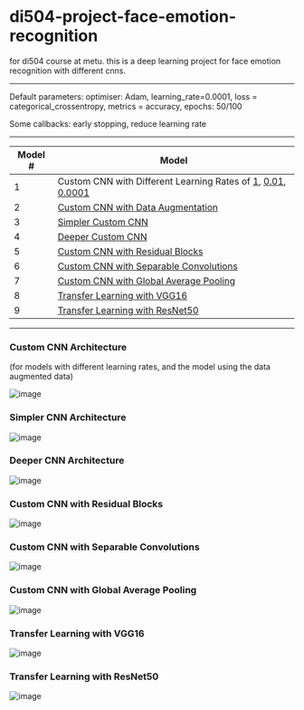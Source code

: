 # di504-project-face-emotion-recognition
for di504 course at metu. this is a deep learning project for face emotion recognition with different cnns.

----------
Default parameters: optimiser: Adam, learning_rate=0.0001, loss = categorical_crossentropy, metrics = accuracy, epochs: 50/100

Some callbacks: early stopping, reduce learning rate

--------------
Model # | Model
------ | ------
1      | Custom CNN with Different Learning Rates of [1](https://github.com/burcia1711/di504-project-face-emotion-recognition/blob/main/Learning_Rate_1.ipynb), [0.01](https://github.com/burcia1711/di504-project-face-emotion-recognition/blob/main/Learning_Rate_0_01.ipynb), [0.0001](https://github.com/burcia1711/di504-project-face-emotion-recognition/blob/main/CNN_and_CNN%2BAugmentation.ipynb)
2      | [Custom CNN with Data Augmentation](https://github.com/burcia1711/di504-project-face-emotion-recognition/blob/main/CNN_and_CNN%2BAugmentation.ipynb)
3      | [Simpler Custom CNN](https://github.com/burcia1711/di504-project-face-emotion-recognition/blob/main/Simpler_CNN.ipynb)
4      | [Deeper Custom CNN](https://github.com/burcia1711/di504-project-face-emotion-recognition/blob/main/Deeper_CNN.ipynb)
5      | [Custom CNN with Residual Blocks](https://github.com/burcia1711/di504-project-face-emotion-recognition/blob/main/CNN_with_Residual_Blocks.ipynb)
6      | [Custom CNN with Separable Convolutions](https://github.com/burcia1711/di504-project-face-emotion-recognition/blob/main/CNN_with_Separable_Convolutions.ipynb)
7      | [Custom CNN with Global Average Pooling](https://github.com/burcia1711/di504-project-face-emotion-recognition/blob/main/CNN_with_Global_Average_Pooling.ipynb)
8      | [Transfer Learning with VGG16](https://github.com/burcia1711/di504-project-face-emotion-recognition/blob/main/TL_with_VGG16.ipynb)
9      | [Transfer Learning with ResNet50](https://github.com/burcia1711/di504-project-face-emotion-recognition/blob/main/TL_with_ResNet50.ipynb)

-------------------
### Custom CNN Architecture 
(for models with different learning rates, and the model using the data augmented data)

![image](https://github.com/burcia1711/di504-project-face-emotion-recognition/assets/11876117/b4f97016-d59c-4883-97ab-56d5bf891df4)


### Simpler CNN Architecture

![image](https://github.com/burcia1711/di504-project-face-emotion-recognition/assets/11876117/ae1d8001-0577-4720-800f-f3bec2da055a)

### Deeper CNN Architecture

![image](https://github.com/burcia1711/di504-project-face-emotion-recognition/assets/11876117/9bfb3245-8d0f-496d-8b6e-056f32429228)

### Custom CNN with Residual Blocks

![image](https://github.com/burcia1711/di504-project-face-emotion-recognition/assets/11876117/aa53eb5a-590b-489f-b7d8-86b78a5452c4)

### Custom CNN with Separable Convolutions

![image](https://github.com/burcia1711/di504-project-face-emotion-recognition/assets/11876117/2aad39e7-366a-4d19-b699-b7a04f5b9b71)

### Custom CNN with Global Average Pooling

![image](https://github.com/burcia1711/di504-project-face-emotion-recognition/assets/11876117/4f06467a-b008-4bb8-8c3f-c5d409072bf7)

### Transfer Learning with VGG16

![image](https://github.com/burcia1711/di504-project-face-emotion-recognition/assets/11876117/1c88b257-811c-438d-aef7-bf3521912c80)

### Transfer Learning with ResNet50

![image](https://github.com/burcia1711/di504-project-face-emotion-recognition/assets/11876117/1c798ec0-2f19-459c-b270-b2cff5dc5571)
